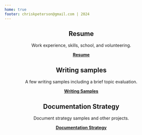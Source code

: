```yaml
---
home: true
footer: chriskpeterson@gmail.com | 2024
---
```

<div style="text-align: center">
  <Bit/>
</div>

<div class="features">

  
  <div class="feature" style="text-align: center;">
    <h2>Resume</h2>
    <p>Work experience, skills, school, and volunteering.</p>
    <b style="text-decoration: underline;"><a href="https://chriskpeterson.com/resume.html">Resume</a></b>
  </div>

  <div class="feature" style="text-align: center;">
    <h2>Writing samples</h2>
    <p>A few writing samples including a brief topic evaluation.</p>
    <b style="text-decoration: underline;"><a href="https://chriskpeterson.com/writingsamples.html">Writing Samples</a></b>
  </div>

  <div class="feature" style="text-align: center;">
    <h2>Documentation Strategy</h2>
    <p>Document strategy samples and other projects.</p>
    <b style="text-decoration: underline;"><a href="https://chriskpeterson.com/documentation-strategy.html">Documentation Strategy</a></b>
  </div>


</div>

</div>

